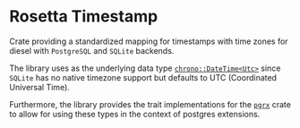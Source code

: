 # Rosetta Timestamp

Crate providing a standardized mapping for timestamps with time zones for diesel with `PostgreSQL` and `SQLite` backends.

The library uses as the underlying data type [`chrono::DateTime<Utc>`](https://docs.rs/chrono/0.4.40/chrono/struct.DateTime.html) since `SQLite` has
no native timezone support but defaults to UTC (Coordinated Universal Time).

Furthermore, the library provides the trait implementations for the [`pgrx`](https://crates.io/crates/pgrx) crate to allow for using these types in the context of postgres extensions.
